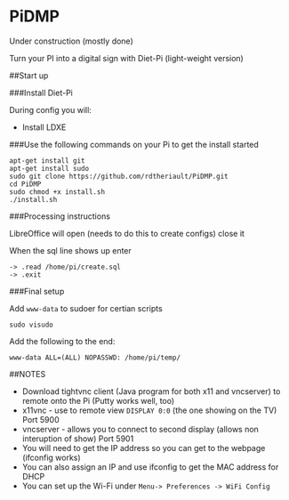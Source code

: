 # PiDMP

Under construction (mostly done)

Turn your PI into a digital sign with Diet-Pi (light-weight version)

##Start up

###Install Diet-Pi
 
During config you will:
 - Install LDXE

###Use the following commands on your Pi to get the install started

```
apt-get install git
apt-get install sudo
sudo git clone https://github.com/rdtheriault/PiDMP.git
cd PiDMP
sudo chmod +x install.sh
./install.sh
```

###Processing instructions

LibreOffice will open (needs to do this to create configs) close it

When the sql line shows up enter

```
-> .read /home/pi/create.sql   
-> .exit
```

###Final setup

Add `www-data` to sudoer for certian scripts

```
sudo visudo
```

Add the following to the end:
```
www-data ALL=(ALL) NOPASSWD: /home/pi/temp/
```


##NOTES

 - Download tightvnc client (Java program for both x11 and vncserver) to remote onto the Pi (Putty works well, too)
 - x11vnc - use to remote view `DISPLAY 0:0` (the one showing on the TV) Port 5900
 - vncserver - allows you to connect to second display (allows non interuption of show) Port 5901
 - You will need to get the IP address so you can get to the webpage (ifconfig works)
 - You can also assign an IP and use ifconfig to get the MAC address for DHCP
 - You can set up the Wi-Fi under `Menu-> Preferences -> WiFi Config`
